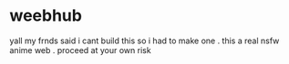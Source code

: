 # weebhub

yall my frnds said i cant build this so i had to make one . this a real nsfw anime web . proceed at your own risk
